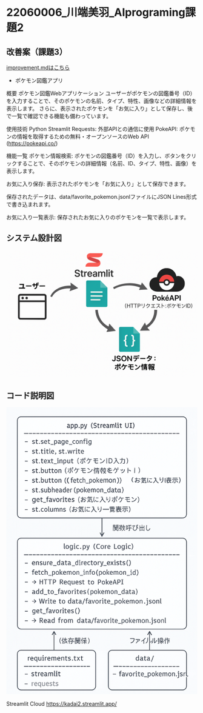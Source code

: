 # 22060006_川端美羽_AIprograming課題2

## 改善案（課題3）

[improvement.mdはこちら](https://github.com/miusan888/22060006_kawabata_AIprogramingkadai2/blob/main/improvement.md)

 - ポケモン図鑑アプリ     

 概要
ポケモン図鑑Webアプリケーション
ユーザーがポケモンの図鑑番号（ID）を入力することで、そのポケモンの名前、タイプ、特性、画像などの詳細情報を表示します。
さらに、表示されたポケモンを「お気に入り」として保存し、後で一覧で確認できる機能も備わっています。



使用技術
Python
Streamlit
Requests: 外部APIとの通信に使用
PokeAPI: ポケモンの情報を取得するための無料・オープンソースのWeb API (https://pokeapi.co/)


機能一覧
ポケモン情報検索: ポケモンの図鑑番号（ID）を入力し、ボタンをクリックすることで、そのポケモンの詳細情報（名前、ID、タイプ、特性、画像）を表示します。

お気に入り保存: 表示されたポケモンを「お気に入り」として保存できます。

保存されたデータは、data/favorite_pokemon.jsonlファイルにJSON Lines形式で書き込まれます。


お気に入り一覧表示: 保存されたお気に入りのポケモンを一覧で表示します。

## システム設計図

![システム設計図](./assets/system_design.png)

## コード説明図

![コード説明図](./assets/code_explanation.png)



Streamlit Cloud
https://kadai2.streamlit.app/